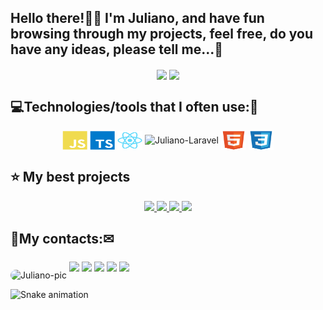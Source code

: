 ## Hello there!🐱‍🏍 I'm Juliano, and have fun browsing through my projects, feel free, do you have any ideas, please tell me...😬

<div align="center">
   <img height=165 align="center" src="https://github-readme-stats.vercel.app/api/top-langs/?username=julianofrodrigues&layout=compact&theme=tokyonight"/>
    <img height=165 align="center" src="https://github-readme-stats.vercel.app/api?username=julianofrodrigues&count_private=true&show_icons=true&theme=tokyonight"/>
  
</div>

## 💻Technologies/tools that I often use:💾

<p align="center">
  <img align="center" alt="Juliano-Js" height="30" width="40" src="https://raw.githubusercontent.com/devicons/devicon/master/icons/javascript/javascript-plain.svg">
  <img align="center" alt="Juliano-Ts" height="30" width="40" src="https://raw.githubusercontent.com/devicons/devicon/master/icons/typescript/typescript-plain.svg">
  <img align="center" alt="Juliano-React" height="30" width="40" src="https://raw.githubusercontent.com/devicons/devicon/master/icons/react/react-original.svg">
  <img align="center" alt="Juliano-Laravel" height="30" width="40" src="https://cdn.jsdelivr.net/gh/devicons/devicon/icons/laravel/laravel-plain-wordmark.svg">
  <img align="center" alt="Juliano-HTML" height="30" width="40" src="https://raw.githubusercontent.com/devicons/devicon/master/icons/html5/html5-original.svg">
  <img align="center" alt="Juliano-CSS" height="30" width="40" src="https://raw.githubusercontent.com/devicons/devicon/master/icons/css3/css3-original.svg">
</p>

## ⭐ My best projects

<div align="center">
  <a href="https://github.com/julianofrodrigues/plant-manager"> 
     <img src="https://github-readme-stats.vercel.app/api/pin/?username=julianofrodrigues&repo=plant-manager&layout=compact&theme=tokyonight"/>
  </a>
  
  <a href="https://github.com/julianofrodrigues/Proffy-NodeJs"> 
     <img src="https://github-readme-stats.vercel.app/api/pin/?username=julianofrodrigues&repo=Proffy-NodeJs&layout=compact&theme=tokyonight"/>
  </a>


  <a href="https://github.com/julianofrodrigues/Flappy-Bird-com-JS"> 
     <img src="https://github-readme-stats.vercel.app/api/pin/?username=julianofrodrigues&repo=Flappy-Bird-com-JS&layout=compact&theme=tokyonight"/>
  </a>
  
  <a href="https://github.com/julianofrodrigues/My-AluraFlix"> 
     <img src="https://github-readme-stats.vercel.app/api/pin/?username=julianofrodrigues&repo=My-AluraFlix&layout=compact&theme=tokyonight"/>
  </a>
</div>
  
  ## 📱My contacts:✉
  
 <div>
    <img align="center" alt="Juliano-pic" height="100" style="margin-top:20px; border-radius:50px;" src="https://i.imgur.com/CEoqRm8.png"> 
<a href = "mailto:julianof.rodrigues@hotmail.com"><img src="https://img.shields.io/badge/Microsoft_Outlook-0078D4?style=for-the-badge&logo=microsoft-outlook&logoColor=white" target="_blank"></a>
<a href = "mailto:julianoferreirarodrigues@gmail.com"><img src="https://img.shields.io/badge/-Gmail-%23333?style=for-the-badge&logo=gmail&logoColor=white" target="_blank"></a>
 <a href="https://www.linkedin.com/in/juliano-ferreira-41534b1a4/" target="_blank"><img src="https://img.shields.io/badge/-LinkedIn-%230077B5?style=for-the-badge&logo=linkedin&logoColor=white" target="_blank"></a>
 <a href = "https://www.facebook.com/juliano.ferreirarodrigues/"><img src="https://img.shields.io/badge/Messenger-00B2FF?style=for-the-badge&logo=messenger&logoColor=white" target="_blank"></a>
 <a href="https://www.instagram.com/julianof.rodrigues/" target="_blank"><img src="https://img.shields.io/badge/-Instagram-%23E4405F?style=for-the-badge&logo=instagram&logoColor=white" target="_blank"></a>
 </div>
 
 ![Snake animation](https://github.com/julianofrodrigues/julianofrodrigues/blob/output/github-contribution-grid-snake.svg)
  
 
